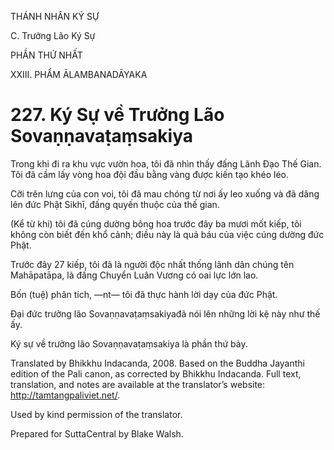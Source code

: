 THÁNH NHÂN KÝ SỰ

C. Trưởng Lão Ký Sự

PHẦN THỨ NHẤT

XXIII. PHẨM ĀLAMBANADĀYAKA

# 227\. Ký Sự về Trưởng Lão Sovaṇṇavaṭaṃsakiya

Trong khi đi ra khu vực vườn hoa, tôi đã nhìn thấy đấng Lãnh Đạo Thế Gian. Tôi đã cầm lấy vòng hoa đội đầu bằng vàng được kiến tạo khéo léo.

Cỡi trên lưng của con voi, tôi đã mau chóng từ nơi ấy leo xuống và đã dâng lên đức Phật Sikhī, đấng quyến thuộc của thế gian.

(Kể từ khi) tôi đã cúng dường bông hoa trước đây ba mươi mốt kiếp, tôi không còn biết đến khổ cảnh; điều này là quả báu của việc cúng dường đức Phật.

Trước đây 27 kiếp, tôi đã là người độc nhất thống lãnh dân chúng tên Mahāpatāpa, là đấng Chuyển Luân Vương có oai lực lớn lao.

Bốn (tuệ) phân tích, ―nt― tôi đã thực hành lời dạy của đức Phật.

Đại đức trưởng lão Sovaṇṇavaṭaṃsakiyađã nói lên những lời kệ này như thế ấy.

Ký sự về trưởng lão Sovaṇṇavaṭaṃsakiya là phần thứ bảy.

Translated by Bhikkhu Indacanda, 2008. Based on the Buddha Jayanthi edition of the Pali canon, as corrected by Bhikkhu Indacanda. Full text, translation, and notes are available at the translator’s website: http://tamtangpaliviet.net/.

Used by kind permission of the translator.

Prepared for SuttaCentral by Blake Walsh.